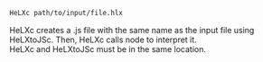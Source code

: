 ```sh
HeLXc path/to/input/file.hlx
```  
HeLXc creates a .js file with the same name as the input file using HeLXtoJSc. Then, HeLXc calls node to interpret it.  
HeLXc and HeLXtoJSc must be in the same location.  